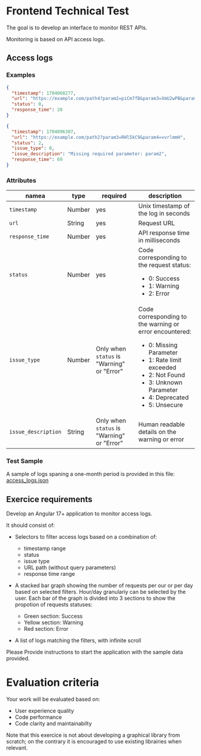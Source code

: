 # Frontend Technical Test

The goal is to develop an interface to monitor REST APIs.

Monitoring is based on API access logs.

## Access logs

### Examples
```json
{
  "timestamp": 1704068277,
  "url": "https://example.com/path4?param2=piCm7fB&param3=XmU2wPB&param4=aRQOGl1",
  "status": 0,
  "response_time": 20
}
```

```json
{
  "timestamp": 1704096307,
  "url": "https://example.com/path2?param3=RHl5kC9&param4=vvrlmmH",
  "status": 2,
  "issue_type": 0,
  "issue_description": "Missing required parameter: param2",
  "response_time": 69
}
```
### Attributes

| namea               | type   | required                                   | description                                                                                                                                                                 |
|---------------------|--------|--------------------------------------------|-----------------------------------------------------------------------------------------------------------------------------------------------------------------------------|
| `timestamp`         | Number | yes                                        | Unix timestamp of the log in seconds                                                                                                                                        |
| `url`               | String | yes                                        | Request URL                                                                                                                                                                 |
| `response_time`     | Number | yes                                        | API response time in milliseconds                                                                                                                                           |
| `status`            | Number | yes                                        | Code corresponding to the request status:<ul><li>0: Success</li><li>1: Warning</li><li>2: Error</li></ul>                                                                                           |
| `issue_type`        | Number | Only when `status` is "Warning" or "Error" | Code corresponding to the warning or error encountered:<ul><li>0: Missing Parameter</li><li>1: Rate limit exceeded</li><li>2: Not Found</li><li>3: Unknown Parameter</li><li>4: Deprecated</li><li>5: Unsecure</li></ul>  |
| `issue_description` | String | Only when `status` is "Warning" or "Error" | Human readable details on the warning or error                                                                                                                              |

### Test Sample

A sample of logs spaning a one-month period is provided in this file: [access_logs.json](access_logs.json)

## Exercice requirements

Develop an Angular 17+ application to monitor access logs.

It should consist of:
- Selectors to filter access logs based on a combination of:
  - timestamp range
  - status
  - issue type
  - URL path (without query parameters)
  - response time range

- A stacked bar graph showing the number of requests per our or per day based on selected filters. Hour/day granulariy can be selected by the user.
Each bar of the graph is divided into 3 sections to show the propotion of requests statuses:
  - Green section: Success
  - Yellow section: Warning
  - Red section: Error

- A list of logs matching the filters, with infinite scroll

Please Provide instructions to start the application with the sample data provided.

# Evaluation criteria

Your work will be evaluated based on:
- User experience quality
- Code performance
- Code clarity and maintainabilty

Note that this exercice is not about developing a graphical library from scratch; on the contrary it is encouraged to use existing librairies when relevant.